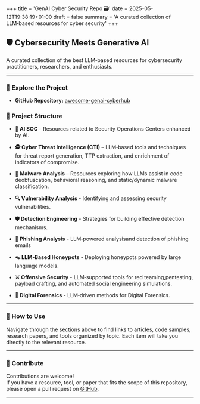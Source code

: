 +++
title = 'GenAI Cyber Security Repo  🗃️'
date = 2025-05-12T19:38:19+01:00
draft = false
summary = 'A curated collection of LLM‑based resources for cyber security'
+++

## 🛡️ Cybersecurity Meets Generative AI

A curated collection of the best LLM‑based resources for cybersecurity practitioners, researchers, and enthusiasts.

---

### 🔗 Explore the Project

- **GitHub Repository:** [awesome-genai-cyberhub](https://github.com/Ashfaaq98/awesome-genai-cyberhub)


### 📂 Project Structure

- **🧠 AI SOC** - Resources related to Security Operations Centers enhanced by AI.

- **🕵️ Cyber Threat Intelligence (CTI)** – LLM‑based tools and techniques for threat report generation, TTP extraction, and enrichment of indicators of compromise.

- **🦠 Malware Analysis** – Resources exploring how LLMs assist in code deobfuscation, behavioral reasoning, and static/dynamic malware classification.

- **🔍 Vulnerability Analysis** - Identifying and assessing security vulnerabilities.

- **🛡️ Detection Engineering** - Strategies for building effective detection mechanisms.

- **🎣 Phishing Analysis** - LLM‑powered analysisand detection of phishing emails

- **🪤 LLM‑Based Honeypots** - Deploying honeypots powered by large language models.

- **⚔️ Offensive Security** - LLM‑supported tools for red teaming,pentesting, payload crafting, and automated social engineering simulations.

- **🧾 Digital Forensics** - LLM‑driven methods for Digital Forensics.
---

### 🚀 How to Use

Navigate through the sections above to find links to articles, code samples, research papers, and tools organized by topic. Each item will take you directly to the relevant resource.

---

### 🤝 Contribute

Contributions are welcome!  
If you have a resource, tool, or paper that fits the scope of this repository, please open a pull request on [GitHub](https://github.com/Ashfaaq98/awesome-genai-cyberhub).

---